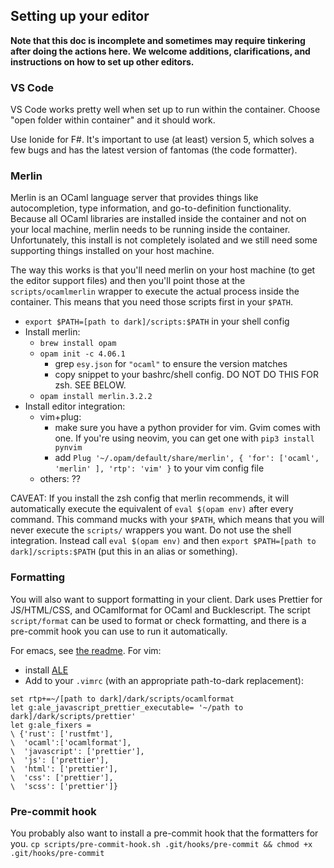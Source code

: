 ## Setting up your editor

**Note that this doc is incomplete and sometimes may require tinkering after doing the actions here. We welcome additions, clarifications, and instructions on how to set up other editors.**

### VS Code

VS Code works pretty well when set up to run within the container. Choose "open
folder within container" and it should work.

Use Ionide for F#. It's important to use (at least) version 5, which solves a
few bugs and has the latest version of fantomas (the code formatter).

### Merlin

Merlin is an OCaml language server that provides things like autocompletion,
type information, and go-to-definition functionality. Because all OCaml
libraries are installed inside the container and not on your local machine,
merlin needs to be running inside the container. Unfortunately, this install is
not completely isolated and we still need some supporting things installed on
your host machine.

The way this works is that you'll need merlin on your host machine (to get the editor
support files) and then you'll point those at the `scripts/ocamlmerlin` wrapper
to execute the actual process inside the container. This means that you need
those scripts first in your `$PATH`.

- `export $PATH=[path to dark]/scripts:$PATH` in your shell config
- Install merlin:
  - `brew install opam`
  - `opam init -c 4.06.1`
    - grep `esy.json` for `"ocaml"` to ensure the version matches
    - copy snippet to your bashrc/shell config. DO NOT DO THIS FOR zsh. SEE BELOW.
  - `opam install merlin.3.2.2`
- Install editor integration:
  - vim+plug:
    - make sure you have a python provider for vim. Gvim comes with one. If you're using neovim, you can get one with `pip3 install pynvim`
    - add `Plug '~/.opam/default/share/merlin', { 'for': ['ocaml', 'merlin' ], 'rtp': 'vim' }` to your vim config file
  - others: ??

CAVEAT: If you install the zsh config that merlin recommends, it will
automatically execute the equivalent of `eval $(opam env)` after every command.
This command mucks with your `$PATH`, which means that you will never execute
the `scripts/` wrappers you want. Do not use the shell integration. Instead
call `eval $(opam env)` and then `export $PATH=[path to dark]/scripts:$PATH` (put
this in an alias or something).

### Formatting

You will also want to support formatting in your client. Dark uses Prettier for JS/HTML/CSS, and OCamlformat for OCaml and Bucklescript. The script `script/format` can be used to format or check formatting, and there is a pre-commit hook you can use to run it automatically.

For emacs, see [the
readme](https://github.com/ocaml-ppx/ocamlformat#emacs-setup). For vim:

- install [ALE](https://github.com/w0rp/ale)
- Add to your `.vimrc` (with an appropriate path-to-dark replacement):

```
set rtp+=~/[path to dark]/dark/scripts/ocamlformat
let g:ale_javascript_prettier_executable= '~/path to dark]/dark/scripts/prettier'
let g:ale_fixers =
\ {'rust': ['rustfmt'],
\  'ocaml':['ocamlformat'],
\  'javascript': ['prettier'],
\  'js': ['prettier'],
\  'html': ['prettier'],
\  'css': ['prettier'],
\  'scss': ['prettier']}
```

### Pre-commit hook

You probably also want to install a pre-commit hook that the formatters for
you.
`cp scripts/pre-commit-hook.sh .git/hooks/pre-commit && chmod +x .git/hooks/pre-commit`
